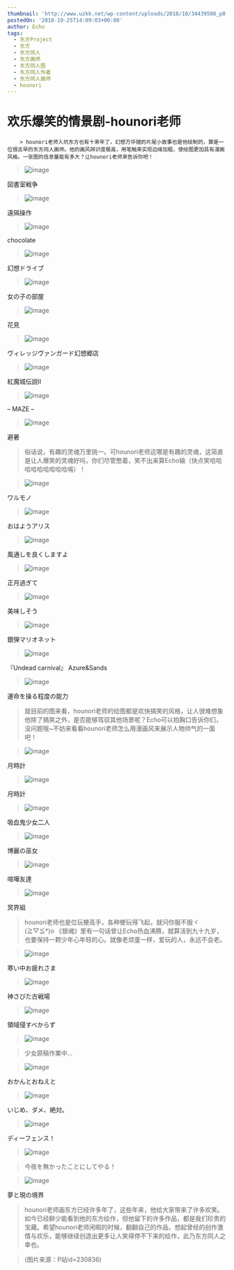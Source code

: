 ```yaml
---
thumbnail: 'http://www.uzkk.net/wp-content/uploads/2018/10/34439508_p0-725x510.png'
postedOn: '2018-10-25T14:09:03+00:00'
author: Echo
tags:
  - 东方Project
  - 东方
  - 东方同人
  - 东方画师
  - 东方同人图
  - 东方同人作者
  - 东方同人画师
  - hounori
---
```


# 欢乐爆笑的情景剧-hounori老师

		> hounori老师入坑东方也有十来年了，幻想万华镜的片尾小故事也是他绘制的，算是一位很古早的东方同人画师。他的画风辨识度极高，用笔触来实现边缘加粗，使绘图更加具有漫画风格。一张图的信息量能有多大？让hounori老师来告诉你吧！

> 

> ![image](http://www.uzkk.net/wp-content/uploads/2018/10/24211408_p0.png)

図書室戦争

> ![image](http://www.uzkk.net/wp-content/uploads/2018/10/24902909-1024x724.png)

遠隔操作

> ![image](http://www.uzkk.net/wp-content/uploads/2018/10/25014707_p0.png)

chocolate

> ![image](http://www.uzkk.net/wp-content/uploads/2018/10/24842633_p0.png)

幻想ドライブ

> ![image](http://www.uzkk.net/wp-content/uploads/2018/10/24505915_p0.png)

女の子の部屋

> ![image](http://www.uzkk.net/wp-content/uploads/2018/10/34439508_p0.png)

花見

> ![image](http://www.uzkk.net/wp-content/uploads/2018/10/9805615_p0-694x1024.png)

ヴィレッジヴァンガード幻想郷店

> ![image](http://www.uzkk.net/wp-content/uploads/2018/10/20859446_p0.png)

紅魔城伝説II

> ![image](http://www.uzkk.net/wp-content/uploads/2018/10/20316717_p0.png)

– MAZE –

> ![image](http://www.uzkk.net/wp-content/uploads/2018/10/10750292_p0-725x1024.png)

避暑

> 俗话说，有趣的灵魂万里挑一。可hounori老师这哪是有趣的灵魂，这简直是让人爆笑的灵魂好吗，你们尽管憋着，笑不出来算Echo输（快点笑哈哈哈哈哈哈哈哈哈嗝）！

> ![image](http://www.uzkk.net/wp-content/uploads/2018/10/11485897_p0.png)

ワルモノ

> ![image](http://www.uzkk.net/wp-content/uploads/2018/10/41808928_p0.png)

おはようアリス

> ![image](http://www.uzkk.net/wp-content/uploads/2018/10/7334440_p0.jpg)

風通しを良くしますよ

> ![image](http://www.uzkk.net/wp-content/uploads/2018/10/24176227_p0.png)

正月過ぎて

> ![image](http://www.uzkk.net/wp-content/uploads/2018/10/5286674_p0.jpg)

美味しそう

> ![image](http://www.uzkk.net/wp-content/uploads/2018/10/20903976_p0.png)

銀弾マリオネット

> ![image](http://www.uzkk.net/wp-content/uploads/2018/10/27466879_p0.png)

『Undead carnival』 Azure&Sands

> ![image](http://www.uzkk.net/wp-content/uploads/2018/10/9683458_p0-803x1024.png)

運命を操る程度の能力

> 就目前的图来看，hounori老师的绘图都是欢快搞笑的风格，让人很难想象他除了搞笑之外，是否能够驾驭其他场景呢？Echo可以拍胸口告诉你们，没问题哦~不妨来看看hounori老师怎么用漫画风来展示人物帅气的一面吧！

> ![image](http://www.uzkk.net/wp-content/uploads/2018/10/25390355_p0.png)

月時計

> ![image](http://www.uzkk.net/wp-content/uploads/2018/10/24849796_p0.png)

月時計

> ![image](http://www.uzkk.net/wp-content/uploads/2018/10/12286977_p0.png)

吸血鬼少女二人

> ![image](http://www.uzkk.net/wp-content/uploads/2018/10/14615663_p0.png)

博麗の巫女

> ![image](http://www.uzkk.net/wp-content/uploads/2018/10/6870631_p0.jpg)

喧嘩友達

> ![image](http://www.uzkk.net/wp-content/uploads/2018/10/6674068_p0.jpg)

冥界組

> hounori老师也是位玩梗高手，各种梗玩得飞起，就问你服不服ヾ(≧▽≦*)o 《银魂》里有一句话曾让Echo热血沸腾，就算活到九十九岁，也要保持一颗少年心年轻的心。就像老顽童一样，爱玩的人，永远不会老。

> ![image](http://www.uzkk.net/wp-content/uploads/2018/10/2295756_p0-1024x881.jpg)

寒い中お疲れさま

> ![image](http://www.uzkk.net/wp-content/uploads/2018/10/3535496_p0.jpg)

神さびた古戦場

> ![image](http://www.uzkk.net/wp-content/uploads/2018/10/1904477_p0-1024x631.jpg)

領域侵すべからず

> ![image](http://www.uzkk.net/wp-content/uploads/2018/10/6395981_p0.jpg)

> 少女原稿作業中…

> ![image](http://www.uzkk.net/wp-content/uploads/2018/10/6174443_p0.jpg)

おかんとおねえと

> ![image](http://www.uzkk.net/wp-content/uploads/2018/10/5234922_p0-1024x597.jpg)

いじめ、ダメ、絶対。

> ![image](http://www.uzkk.net/wp-content/uploads/2018/10/1963542_p0-1.jpg)

ディーフェンス！

> ![image](http://www.uzkk.net/wp-content/uploads/2018/10/1613927_p0-946x1024.jpg)

> 今夜を無かったことにしてやる！

> ![image](http://www.uzkk.net/wp-content/uploads/2018/10/2033857_p0.jpg)

夢と現の境界

> hounori老师画东方已经许多年了，这些年来，他给大家带来了许多欢笑。如今已经鲜少能看到他的东方绘作，但他留下的许多作品，都是我们珍贵的宝藏。希望hounori老师闲暇的时候，翻翻自己的作品，想起曾经的创作激情与欢乐，能够继续创造出更多让人笑得停不下来的绘作，此乃东方同人之幸也。

> (图片来源：P站id=230836)

	